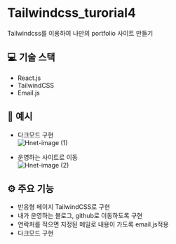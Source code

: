 # Tailwindcss_turorial4
Tailwindcss를 이용하여 나만의 portfolio 사이트 만들기<br/>

## 💻 기술 스택

- React.js
- TailwindCSS
- Email.js


## 📄 예시

- 다크모드 구현<br>
![Hnet-image (1)](https://user-images.githubusercontent.com/81430564/139237399-39bb0e6c-20a0-452c-b566-f3e7ebe06ef3.gif)

- 운영하는 사이트로 이동<br>
![Hnet-image (2)](https://user-images.githubusercontent.com/81430564/139237543-eb738b8f-4c2c-495d-9bba-19a3432c8322.gif)

## ⚙️ 주요 기능

- 반응형 페이지 TailwindCSS로 구현
- 내가 운영하는 블로그, github로 이동하도록 구현
- 연락처를 적으면 지정된 메일로 내용이 가도록 email.js적용
- 다크모드 구현

